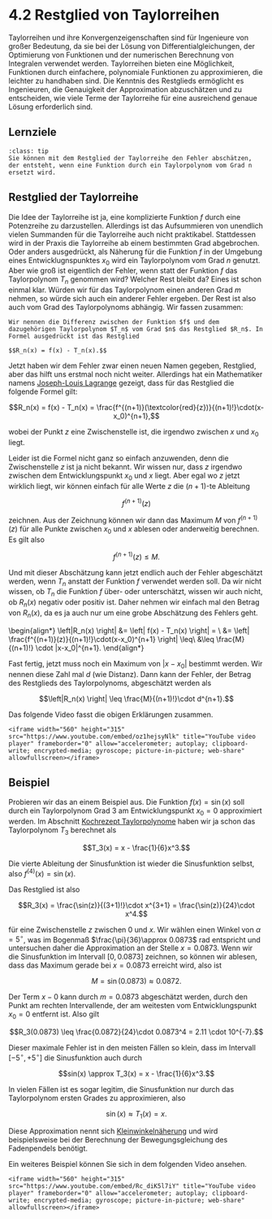 # 4.2 Restglied von Taylorreihen

Taylorreihen und ihre Konvergenzeigenschaften sind für Ingenieure von großer
Bedeutung, da sie bei der Lösung von Differentialgleichungen, der Optimierung
von Funktionen und der numerischen Berechnung von Integralen verwendet werden.
Taylorreihen bieten eine Möglichkeit, Funktionen durch einfachere, polynomiale
Funktionen zu approximieren, die leichter zu handhaben sind. Die Kenntnis des
Restglieds ermöglicht es Ingenieuren, die Genauigkeit der Approximation
abzuschätzen und zu entscheiden, wie viele Terme der Taylorreihe für eine
ausreichend genaue Lösung erforderlich sind.

## Lernziele

```{admonition} Lernziele
:class: tip
Sie können mit dem Restglied der Taylorreihe den Fehler abschätzen, der entsteht, wenn eine Funktion durch ein Taylorpolynom vom Grad n ersetzt wird.
```

## Restglied der Taylorreihe

Die Idee der Taylorreihe ist ja, eine komplizierte Funktion $f$ durch eine
Potenzreihe zu darzustellen. Allerdings ist das Aufsummieren von unendlich
vielen Summanden für die Taylorreihe auch nicht praktikabel. Stattdessen wird in
der Praxis die Taylorreihe ab einem bestimmten Grad abgebrochen. Oder anders
ausgedrückt, als Näherung für die Funktion $f$ in der Umgebung eines
Entwicklugnspunktes $x_0$ wird ein Taylorpolynom vom Grad $n$ genutzt. Aber wie
groß ist eigentlich der Fehler, wenn statt der Funktion $f$ das Taylorpolynom
$T_n$ genommen wird? Welcher Rest bleibt da? Eines ist schon einmal klar. Würden
wir für das Taylorpolynom einen anderen Grad $m$ nehmen, so würde sich auch ein
anderer Fehler ergeben. Der Rest ist also auch vom Grad des Taylorpolynoms
abhängig. Wir fassen zusammen:

```{admonition} Was ist ... das Restglied der Taylorreihe?
Wir nennen die Differenz zwischen der Funktion $f$ und dem dazugehörigen Taylorpolynom $T_n$ vom Grad $n$ das Restglied $R_n$. In Formel ausgedrückt ist das Restglied

$$R_n(x) = f(x) - T_n(x).$$
```

Jetzt haben wir dem Fehler zwar einen neuen Namen gegeben, Restglied, aber das
hilft uns erstmal noch nicht weiter. Allerdings hat ein Mathematiker namens
[Joseph-Louis Lagrange](https://de.wikipedia.org/wiki/Joseph-Louis_Lagrange)
gezeigt, dass für das Restglied die folgende Formel gilt:

$$R_n(x) = f(x) - T_n(x) =
\frac{f^{(n+1)}(\textcolor{red}{z})}{(n+1)!}\cdot(x-x_0)^{n+1},$$

wobei der Punkt $z$ eine Zwischenstelle ist, die irgendwo zwischen $x$ und $x_0$
liegt.

Leider ist die Formel nicht ganz so einfach anzuwenden, denn die Zwischenstelle $z$ ist ja nicht bekannt. Wir wissen nur, dass $z$ irgendwo zwischen dem Entwicklungspunkt $x_0$ und $x$ liegt. Aber egal wo $z$ jetzt wirklich liegt, wir können einfach für alle Werte $z$ die $(n+1)$-te Ableitung 

$$f^{(n+1)}(z)$$

zeichnen. Aus der Zeichnung können wir dann das Maximum $M$ von $f^{(n+1)}(z)$ für alle Punkte zwischen $x_0$ und $x$ ablesen oder anderweitig berechnen. Es gilt also

$$f^{(n+1)}(z) \leq M.$$

Und mit dieser Abschätzung kann jetzt endlich auch der Fehler abgeschätzt
werden, wenn $T_n$ anstatt der Funktion $f$ verwendet werden soll. Da wir nicht
wissen, ob $T_n$ die Funktion $f$ über- oder unterschätzt, wissen wir auch
nicht, ob $R_n(x)$ negativ oder positiv ist. Daher nehmen wir einfach mal den
Betrag von $R_n(x)$, da es ja auch nur um eine grobe Abschätzung des Fehlers
geht.

\begin{align*}
\left|R_n(x) \right| &= \left| f(x) - T_n(x) \right| = \\
    &= \left| \frac{f^{(n+1)}(z)}{(n+1)!}\cdot(x-x_0)^{n+1} \right| \leq\\
    &\leq \frac{M}{(n+1)!} \cdot |x-x_0|^{n+1}.
\end{align*}

Fast fertig, jetzt muss noch ein Maximum von $|x - x_0|$ bestimmt werden. Wir
nennen diese Zahl mal $d$ (wie Distanz). Dann kann der Fehler, der Betrag des
Restglieds des Taylorpolynoms, abgeschätzt werden als

$$\left|R_n(x) \right| \leq  \frac{M}{(n+1)!}\cdot d^{n+1}.$$

Das folgende Video fasst die obigen Erklärungen zusammen.

```{dropdown} Video zu "Taylor Restglied" von Prof. Hoever
<iframe width="560" height="315" src="https://www.youtube.com/embed/oz1hejsyNlk" title="YouTube video player" frameborder="0" allow="accelerometer; autoplay; clipboard-write; encrypted-media; gyroscope; picture-in-picture; web-share" allowfullscreen></iframe>
```

## Beispiel

Probieren wir das an einem Beispiel aus. Die Funktion $f(x)=\sin(x)$ soll durch
ein Taylorpolynom Grad 3 am Entwicklungspunkt $x_0=0$ approximiert werden. Im
Abschnitt [Kochrezept Taylorpolynome](ref04_sec01_kochrezept) haben wir ja schon
das Taylorpolynom $T_{3}$ berechnet als

$$T_3(x) = x - \frac{1}{6}x^3.$$

Die vierte Ableitung der Sinusfunktion ist wieder die Sinusfunktion selbst, also  $f^{(4)}(x) = \sin(x)$.
 
Das Restglied ist also

$$R_3(x) = \frac{\sin(z)}{(3+1)!}\cdot x^{3+1} = \frac{\sin(z)}{24}\cdot x^4.$$

für eine Zwischenstelle $z$ zwischen $0$ und $x$. Wir wählen einen Winkel von
$\alpha = 5^{\circ}$, was im Bogenmaß $\frac{\pi}{36}\approx 0.0873$ rad
entspricht und untersuchen daher die Approximation an der Stelle $x = 0.0873$.
Wenn wir die Sinusfunktion im Intervall $[0, 0.0873]$ zeichnen, so können wir
ablesen, dass das Maximum gerade bei $x = 0.0873$ erreicht wird, also ist

$$M = \sin(0.0873) \approx 0.0872.$$

Der Term $x - 0$ kann durch $m = 0.0873$ abgeschätzt werden, durch den Punkt am
rechten Intervallende, der am weitesten vom Entwicklungspunkt $x_0=0$ entfernt
ist. Also gilt

$$R_3(0.0873) \leq \frac{0.0872}{24}\cdot 0.0873^4 = 2.11 \cdot 10^{-7}.$$

Dieser maximale Fehler ist in den meisten Fällen so klein, dass im Intervall
$[-5^{\circ}, + 5^{\circ}]$ die Sinusfunktion auch durch 

$$sin(x) \approx T_3(x) = x - \frac{1}{6}x^3.$$

In vielen Fällen ist es sogar legitim, die Sinusfunktion nur durch das Taylorpolynom ersten Grades zu approximieren, also

$$\sin(x) \approx T_1(x) = x.$$

Diese Approximation nennt sich
[Kleinwinkelnäherung](https://de.wikipedia.org/wiki/Kleinwinkelnäherung) und
wird beispielsweise bei der Berechnung der Bewegungsgleichung des Fadenpendels
benötigt.

Ein weiteres Beispiel können Sie sich in dem folgenden Video ansehen.

```{dropdown} Video zu "Taylorpolynom, Restglied" von Daniel Jung
<iframe width="560" height="315" src="https://www.youtube.com/embed/Rc_diK5l7iY" title="YouTube video player" frameborder="0" allow="accelerometer; autoplay; clipboard-write; encrypted-media; gyroscope; picture-in-picture; web-share" allowfullscreen></iframe>
```